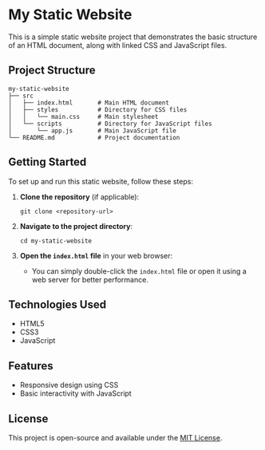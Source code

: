 # My Static Website

This is a simple static website project that demonstrates the basic structure of an HTML document, along with linked CSS and JavaScript files.

## Project Structure

```
my-static-website
├── src
│   ├── index.html       # Main HTML document
│   ├── styles           # Directory for CSS files
│   │   └── main.css     # Main stylesheet
│   └── scripts          # Directory for JavaScript files
│       └── app.js       # Main JavaScript file
└── README.md            # Project documentation
```

## Getting Started

To set up and run this static website, follow these steps:

1. **Clone the repository** (if applicable):
   ```
   git clone <repository-url>
   ```

2. **Navigate to the project directory**:
   ```
   cd my-static-website
   ```

3. **Open the `index.html` file** in your web browser:
   - You can simply double-click the `index.html` file or open it using a web server for better performance.

## Technologies Used

- HTML5
- CSS3
- JavaScript

## Features

- Responsive design using CSS
- Basic interactivity with JavaScript

## License

This project is open-source and available under the [MIT License](LICENSE).